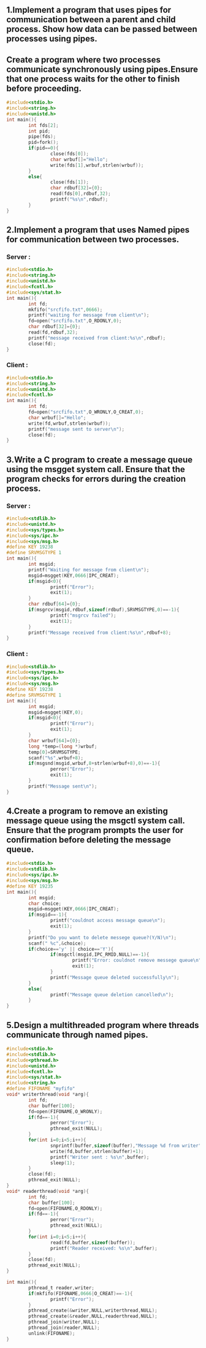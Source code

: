 ## 1.Implement a program that uses pipes for communication between a parent and child process. Show how data can be passed between processes using pipes.
## Create a program where two processes communicate synchronously using pipes.Ensure that one process waits for the other to finish before proceeding.
```c
#include<stdio.h>
#include<string.h>
#include<unistd.h>
int main(){
        int fds[2];
        int pid;
        pipe(fds);
        pid=fork();
        if(pid==0){
                close(fds[0]);
                char wrbuf[]="Hello";
                write(fds[1],wrbuf,strlen(wrbuf));
        }
        else{
                close(fds[1]);
                char rdbuf[32]={0};
                read(fds[0],rdbuf,32);
                printf("%s\n",rdbuf);
        }
}
```

## 2.Implement a program that uses Named pipes for communication between two processes.
### Server :
```c
#include<stdio.h>
#include<string.h>
#include<unistd.h>
#include<fcntl.h>
#include<sys/stat.h>
int main(){
        int fd;
        mkfifo("srcfifo.txt",0666);
        printf("waiting for message from client\n");
        fd=open("srcfifo.txt",O_RDONLY,0);
        char rdbuf[32]={0};
        read(fd,rdbuf,32);
        printf("message received from client:%s\n",rdbuf);
        close(fd);
}
```
### Client :
```c
#include<stdio.h>
#include<string.h>
#include<unistd.h>
#include<fcntl.h>
int main(){
        int fd;
        fd=open("srcfifo.txt",O_WRONLY,O_CREAT,0);
        char wrbuf[]="Hello";
        write(fd,wrbuf,strlen(wrbuf));
        printf("message sent to server\n");
        close(fd);
}
```

## 3.Write a C program to create a message queue using the msgget system call. Ensure that the program checks for errors during the creation process.
### Server :
```c
#include<stdlib.h>
#include<unistd.h>
#include<sys/types.h>
#include<sys/ipc.h>
#include<sys/msg.h>
#define KEY 19238
#define SRVMSGTYPE 1
int main(){
        int msgid;
        printf("Waiting for message from client\n");
        msgid=msgget(KEY,0666|IPC_CREAT);
        if(msgid<0){
                printf("Error");
                exit(1);
        }
        char rdbuf[64]={0};
        if(msgrcv(msgid,rdbuf,sizeof(rdbuf),SRVMSGTYPE,0)==-1){
                printf("msgrcv failed");
                exit(1);
        }
        printf("Message received from client:%s\n",rdbuf+8);
}
```
### Client :
```c
#include<stdlib.h>
#include<sys/types.h>
#include<sys/ipc.h>
#include<sys/msg.h>
#define KEY 19238
#define SRVMSGTYPE 1
int main(){
        int msgid;
        msgid=msgget(KEY,0);
        if(msgid<0){
                printf("Error");
                exit(1);
        }
        char wrbuf[64]={0};
        long *temp=(long *)wrbuf;
        temp[0]=SRVMSGTYPE;
        scanf("%s",wrbuf+8);
        if(msgsnd(msgid,wrbuf,8+strlen(wrbuf+8),0)==-1){
                perror("Error");
                exit(1);
        }
        printf("Message sent\n");
}
```
## 4.Create a program to remove an existing message queue using the msgctl system call. Ensure that the program prompts the user for confirmation before deleting the message queue.
```c
#include<stdio.h>
#include<stdlib.h>
#include<sys/ipc.h>
#include<sys/msg.h>
#define KEY 19235
int main(){
        int msgid;
        char choice;
        msgid=msgget(KEY,0666|IPC_CREAT);
        if(msgid==-1){
                printf("couldnot access message queue\n");
                exit(1);
        }
        printf("Do you want to delete messege queue?(Y/N)\n");
        scanf(" %c",&choice);
        if(choice=='y' || choice=='Y'){
                if(msgctl(msgid,IPC_RMID,NULL)==-1){
                        printf("Error: couldnot remove messege queue\n");
                        exit(1);
                }
                printf("Message queue deleted successfully\n");
        }
        else{
                printf("Message queue deletion cancelled\n");
        }
}
```

## 5.Design a multithreaded program where threads communicate through named pipes.
```c 
#include<stdio.h>
#include<stdlib.h>
#include<pthread.h>
#include<unistd.h>
#include<fcntl.h>
#include<sys/stat.h>
#include<string.h>
#define FIFONAME "myfifo"
void* writerthread(void *arg){
        int fd;
        char buffer[100];
        fd=open(FIFONAME,O_WRONLY);
        if(fd==-1){
                perror("Error");
                pthread_exit(NULL);
        }
        for(int i=0;i<5;i++){
                snprintf(buffer,sizeof(buffer),"Message %d from writer",i+1);
                write(fd,buffer,strlen(buffer)+1);
                printf("Writer sent : %s\n",buffer);
                sleep(1);
        }
        close(fd);
        pthread_exit(NULL);
}
void* readerthread(void *arg){
        int fd;
        char buffer[100];
        fd=open(FIFONAME,O_RDONLY);
        if(fd==-1){
                perror("Error");
                pthread_exit(NULL);
        }
        for(int i=0;i<5;i++){
                read(fd,buffer,sizeof(buffer));
                printf("Reader received: %s\n",buffer);
        }
        close(fd);
        pthread_exit(NULL);
}

int main(){
        pthread_t reader,writer;
        if(mkfifo(FIFONAME,0666|O_CREAT)==-1){
                printf("Error");
        }
        pthread_create(&writer,NULL,writerthread,NULL);
        pthread_create(&reader,NULL,readerthread,NULL);
        pthread_join(writer,NULL);
        pthread_join(reader,NULL);
        unlink(FIFONAME);
}
```

